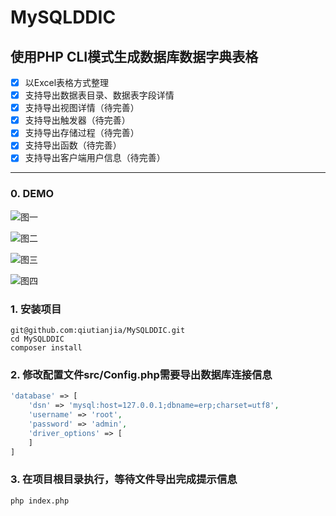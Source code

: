 # MySQLDDIC 
## 使用PHP CLI模式生成数据库数据字典表格
- [x] 以Excel表格方式整理
- [x] 支持导出数据表目录、数据表字段详情
- [x] 支持导出视图详情（待完善）
- [x] 支持导出触发器（待完善）
- [x] 支持导出存储过程（待完善）
- [x] 支持导出函数（待完善）
- [x] 支持导出客户端用户信息（待完善）
------
### 0. DEMO
![图一](https://github.com/qiutianjia/MySQLDDIC/blob/master/demo/Snipaste_1.png)

![图二](https://github.com/qiutianjia/MySQLDDIC/blob/master/demo/Snipaste_2.png)

![图三](https://github.com/qiutianjia/MySQLDDIC/blob/master/demo/Snipaste_3.png)

![图四](https://github.com/qiutianjia/MySQLDDIC/blob/master/demo/Snipaste_4.png)

### 1. 安装项目
```shell
git@github.com:qiutianjia/MySQLDDIC.git  
cd MySQLDDIC  
composer install  
```
### 2. 修改配置文件src/Config.php需要导出数据库连接信息
```php
'database' => [
    'dsn' => 'mysql:host=127.0.0.1;dbname=erp;charset=utf8',
    'username' => 'root',
    'password' => 'admin',
    'driver_options' => [
    ]
]
```
### 3. 在项目根目录执行，等待文件导出完成提示信息
```shell
php index.php
```


  [1]: https://github.com/qiutianjia/MySQLDDIC/blob/master/demo/Snipaste_1.png
